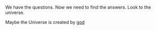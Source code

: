 We have the questions. Now we need to find the answers. Look to the universe.

Maybe the Universe is created by [god](../../cosmological_argument/cosmological_argument.md)